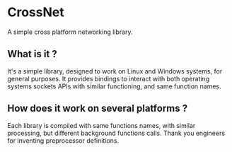 # CrossNet
A simple cross platform networking library.

## What is it ?
It's a simple library, designed to work on Linux and Windows systems, for general purposes.
It provides bindings to interact with both operating systems sockets APIs with similar functioning, and same
function names.

## How does it work on several platforms ?
Each library is compiled with same functions names, with similar processing, but different background functions calls.
Thank you engineers for inventing preprocessor definitions.
